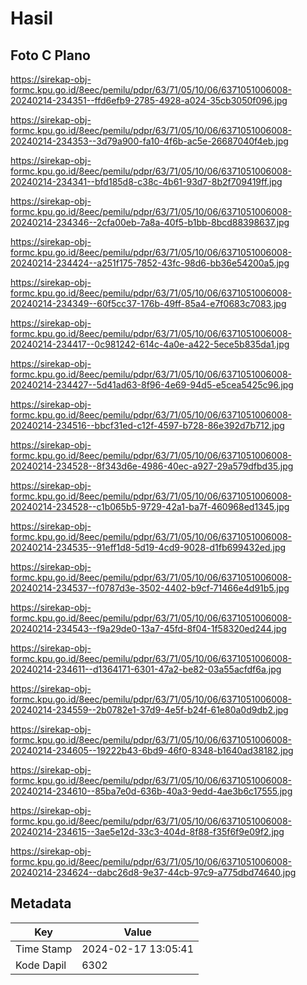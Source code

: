 # Hasil

## Foto C Plano

https://sirekap-obj-formc.kpu.go.id/8eec/pemilu/pdpr/63/71/05/10/06/6371051006008-20240214-234351--ffd6efb9-2785-4928-a024-35cb3050f096.jpg

https://sirekap-obj-formc.kpu.go.id/8eec/pemilu/pdpr/63/71/05/10/06/6371051006008-20240214-234353--3d79a900-fa10-4f6b-ac5e-26687040f4eb.jpg

https://sirekap-obj-formc.kpu.go.id/8eec/pemilu/pdpr/63/71/05/10/06/6371051006008-20240214-234341--bfd185d8-c38c-4b61-93d7-8b2f709419ff.jpg

https://sirekap-obj-formc.kpu.go.id/8eec/pemilu/pdpr/63/71/05/10/06/6371051006008-20240214-234346--2cfa00eb-7a8a-40f5-b1bb-8bcd88398637.jpg

https://sirekap-obj-formc.kpu.go.id/8eec/pemilu/pdpr/63/71/05/10/06/6371051006008-20240214-234424--a251f175-7852-43fc-98d6-bb36e54200a5.jpg

https://sirekap-obj-formc.kpu.go.id/8eec/pemilu/pdpr/63/71/05/10/06/6371051006008-20240214-234349--60f5cc37-176b-49ff-85a4-e7f0683c7083.jpg

https://sirekap-obj-formc.kpu.go.id/8eec/pemilu/pdpr/63/71/05/10/06/6371051006008-20240214-234417--0c981242-614c-4a0e-a422-5ece5b835da1.jpg

https://sirekap-obj-formc.kpu.go.id/8eec/pemilu/pdpr/63/71/05/10/06/6371051006008-20240214-234427--5d41ad63-8f96-4e69-94d5-e5cea5425c96.jpg

https://sirekap-obj-formc.kpu.go.id/8eec/pemilu/pdpr/63/71/05/10/06/6371051006008-20240214-234516--bbcf31ed-c12f-4597-b728-86e392d7b712.jpg

https://sirekap-obj-formc.kpu.go.id/8eec/pemilu/pdpr/63/71/05/10/06/6371051006008-20240214-234528--8f343d6e-4986-40ec-a927-29a579dfbd35.jpg

https://sirekap-obj-formc.kpu.go.id/8eec/pemilu/pdpr/63/71/05/10/06/6371051006008-20240214-234528--c1b065b5-9729-42a1-ba7f-460968ed1345.jpg

https://sirekap-obj-formc.kpu.go.id/8eec/pemilu/pdpr/63/71/05/10/06/6371051006008-20240214-234535--91eff1d8-5d19-4cd9-9028-d1fb699432ed.jpg

https://sirekap-obj-formc.kpu.go.id/8eec/pemilu/pdpr/63/71/05/10/06/6371051006008-20240214-234537--f0787d3e-3502-4402-b9cf-71466e4d91b5.jpg

https://sirekap-obj-formc.kpu.go.id/8eec/pemilu/pdpr/63/71/05/10/06/6371051006008-20240214-234543--f9a29de0-13a7-45fd-8f04-1f58320ed244.jpg

https://sirekap-obj-formc.kpu.go.id/8eec/pemilu/pdpr/63/71/05/10/06/6371051006008-20240214-234611--d1364171-6301-47a2-be82-03a55acfdf6a.jpg

https://sirekap-obj-formc.kpu.go.id/8eec/pemilu/pdpr/63/71/05/10/06/6371051006008-20240214-234559--2b0782e1-37d9-4e5f-b24f-61e80a0d9db2.jpg

https://sirekap-obj-formc.kpu.go.id/8eec/pemilu/pdpr/63/71/05/10/06/6371051006008-20240214-234605--19222b43-6bd9-46f0-8348-b1640ad38182.jpg

https://sirekap-obj-formc.kpu.go.id/8eec/pemilu/pdpr/63/71/05/10/06/6371051006008-20240214-234610--85ba7e0d-636b-40a3-9edd-4ae3b6c17555.jpg

https://sirekap-obj-formc.kpu.go.id/8eec/pemilu/pdpr/63/71/05/10/06/6371051006008-20240214-234615--3ae5e12d-33c3-404d-8f88-f35f6f9e09f2.jpg

https://sirekap-obj-formc.kpu.go.id/8eec/pemilu/pdpr/63/71/05/10/06/6371051006008-20240214-234624--dabc26d8-9e37-44cb-97c9-a775dbd74640.jpg


## Metadata

| Key        | Value               |
| ---------- | ------------------- |
| Time Stamp | 2024-02-17 13:05:41 |
| Kode Dapil | 6302                |



